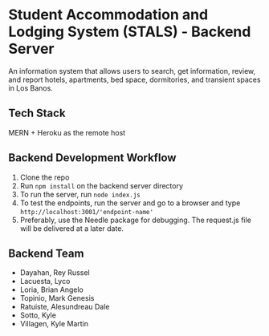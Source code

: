# Student Accommodation and Lodging System (STALS) - Backend Server

An information system that allows users to search, get information, review, and report hotels, apartments, bed space, dormitories, and transient spaces in Los Banos.

## Tech Stack

MERN + Heroku as the remote host

## Backend Development Workflow

1. Clone the repo
2. Run `npm install` on the backend server directory
3. To run the server, run `node index.js`
4. To test the endpoints, run the server and go to a browser and type `http://localhost:3001/'endpoint-name'`
5. Preferably, use the Needle package for debugging. The request.js file will be delivered at a later date.

## Backend Team

- Dayahan, Rey Russel
- Lacuesta, Lyco
- Loria, Brian Angelo
- Topinio, Mark Genesis
- Ratuiste, Alesundreau Dale
- Sotto, Kyle
- Villagen, Kyle Martin
